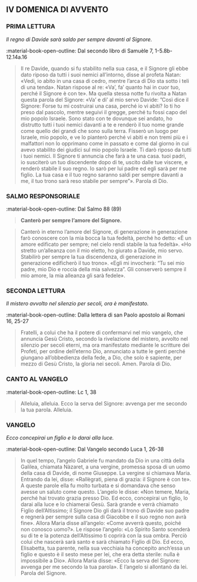 ## IV DOMENICA DI AVVENTO
> 
### PRIMA LETTURA
*Il regno di Davide sarà saldo per sempre davanti al Signore.*

:material-book-open-outline: Dal secondo libro di Samuèle
7, 1-5.8b-12.14a.16

> Il re Davide, quando si fu stabilito nella sua casa, e il Signore gli ebbe dato riposo da tutti i suoi nemici all’intorno, disse al profeta Natan: «Vedi, io abito in una casa di cedro, mentre l’arca di Dio sta sotto i teli di una tenda». Natan rispose al re: «Va’, fa’ quanto hai in cuor tuo, perché il Signore è con te». Ma quella stessa notte fu rivolta a Natan questa parola del Signore: «Va’ e di’ al mio servo Davide: ”Così dice il Signore: Forse tu mi costruirai una casa, perché io vi abiti? Io ti ho preso dal pascolo, mentre seguivi il gregge, perché tu fossi capo del mio popolo Israele. Sono stato con te dovunque sei andato, ho distrutto tutti i tuoi nemici davanti a te e renderò il tuo nome grande come quello dei grandi che sono sulla terra. Fisserò un luogo per Israele, mio popolo, e ve lo pianterò perché vi abiti e non tremi più e i malfattori non lo opprimano come in passato e come dal giorno in cui avevo stabilito dei giudici sul mio popolo Israele. Ti darò riposo da tutti i tuoi nemici. Il Signore ti annuncia che farà a te una casa. tuoi padri, io susciterò un tuo discendente dopo di te, uscito dalle tue viscere, e renderò stabile il suo regno. Io sarò per lui padre ed egli sarà per me figlio. La tua casa e il tuo regno saranno saldi per sempre davanti a me, il tuo trono sarà reso stabile per sempre”». Parola di Dio.
> 
### SALMO RESPONSORIALE
:material-book-open-outline: Dal Salmo 88 (89)

>**Canterò per sempre l’amore del Signore.**

> Canterò in eterno l’amore del Signore,
> di generazione in generazione
> farò conoscere con la mia bocca la tua fedeltà,
> perché ho detto: «È un amore edificato per sempre;
> nel cielo rendi stabile la tua fedeltà».
> «Ho stretto un’alleanza con il mio eletto,
> ho giurato a Davide, mio servo.
> Stabilirò per sempre la tua discendenza,
> di generazione in generazione edificherò il tuo trono».
> «Egli mi invocherà: “Tu sei mio padre,
> mio Dio e roccia della mia salvezza”.
> Gli conserverò sempre il mio amore,
> la mia alleanza gli sarà fedele».
> 
> 
### SECONDA LETTURA
*Il mistero avvolto nel silenzio per secoli, ora è manifestato.*

:material-book-open-outline: Dalla lettera di san Paolo apostolo ai Romani
16, 25-27

> Fratelli, a colui che ha il potere di confermarvi nel mio vangelo, che annuncia Gesù Cristo, secondo la rivelazione del mistero, avvolto nel silenzio per secoli eterni, ma ora manifestato mediante le scritture dei Profeti, per ordine dell’eterno Dio, annunciato a tutte le genti perché giungano all’obbedienza della fede, a Dio, che solo è sapiente, per mezzo di Gesù Cristo, la gloria nei secoli. Amen. Parola di Dio.
> 
### CANTO AL VANGELO
:material-book-open-outline: Lc 1, 38

> Alleluia, alleluia.
> Ecco la serva del Signore:
> avvenga per me secondo la tua parola.
> Alleluia.
> 
### VANGELO
*Ecco concepirai un figlio e lo darai alla luce.*

:material-book-open-outline: Dal Vangelo secondo Luca
1, 26-38

> In quel tempo, l’angelo Gabriele fu mandato da Dio in una città della Galilea, chiamata Nàzaret, a una vergine, promessa sposa di un uomo della casa di Davide, di nome Giuseppe. La vergine si chiamava Maria. Entrando da lei, disse: «Rallègrati, piena di grazia: il Signore è con te». A queste parole ella fu molto turbata e si domandava che senso avesse un saluto come questo. L’angelo le disse: «Non temere, Maria, perché hai trovato grazia presso Dio. Ed ecco, concepirai un figlio, lo darai alla luce e lo chiamerai Gesù. Sarà grande e verrà chiamato Figlio dell’Altissimo; il Signore Dio gli darà il trono di Davide suo padre e regnerà per sempre sulla casa di Giacobbe e il suo regno non avrà fine». Allora Maria disse all’angelo: «Come avverrà questo, poiché non conosco uomo?». Le rispose l’angelo: «Lo Spirito Santo scenderà su di te e la potenza dell’Altissimo ti coprirà con la sua ombra. Perciò colui che nascerà sarà santo e sarà chiamato Figlio di Dio. Ed ecco, Elisabetta, tua parente, nella sua vecchiaia ha concepito anch’essa un figlio e questo è il sesto mese per lei, che era detta sterile: nulla è impossibile a Dio». Allora Maria disse: «Ecco la serva del Signore: avvenga per me secondo la tua parola». E l’angelo si allontanò da lei. Parola del Signore.